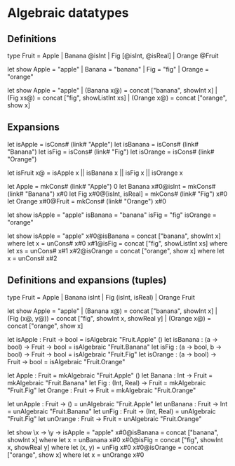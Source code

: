 # Algebraic datatypes

## Definitions

type Fruit
  = Apple
  | Banana @isInt
  | Fig [@isInt, @isReal]
  | Orange @Fruit

let show
  Apple  = "apple"
| Banana = "banana"
| Fig    = "fig"
| Orange = "orange"

let show
  Apple       = "apple"
| (Banana x@) = concat ["banana", showInt x]
| (Fig xs@)   = concat ["fig", showListInt xs]
| (Orange x@) = concat ["orange", show x]

## Expansions

let isApple = isCons# (link# "Apple")
let isBanana = isCons# (link# "Banana")
let isFig = isCons# (link# "Fig")
let isOrange = isCons# (link# "Orange")

let isFruit x@ = isApple x || isBanana x || isFig x || isOrange x

let Apple = mkCons# (link# "Apple") 0
let Banana x#0@isInt = mkCons# (link# "Banana") x#0
let Fig x#0@[isInt, isReal] = mkCons# (link# "Fig") x#0
let Orange x#0@Fruit = mkCons# (link# "Orange") x#0

let show
  isApple  = "apple"
  isBanana = "banana"
  isFig    = "fig"
  isOrange = "orange"

let show
  isApple = "apple"
  x#0@isBanana = concat ["banana", showInt x]
    where let x = unCons# x#0
  x#1@isFig = concat ["fig", showListInt xs]
    where let xs = unCons# x#1
  x#2@isOrange = concat ["orange", show x]
    where let x = unCons# x#2


## Definitions and expansions (tuples)

type Fruit
  = Apple
  | Banana isInt
  | Fig (isInt, isReal)
  | Orange Fruit

let show
  Apple       = "apple"
| (Banana x@) = concat ["banana", showInt x]
| (Fig (x@, y@))   = concat ["fig", showInt x, showReal y]
| (Orange x@) = concat ["orange", show x]

let isApple : Fruit -> bool = isAlgebraic "Fruit.Apple" ()
let isBanana : (a -> bool) -> Fruit -> bool = isAlgebraic "Fruit.Banana"
let isFig : (a -> bool, b -> bool) -> Fruit -> bool = isAlgebraic "Fruit.Fig"
let isOrange : (a -> bool) -> Fruit -> bool = isAlgebraic "Fruit.Orange"

let Apple : Fruit = mkAlgebraic "Fruit.Apple" ()
let Banana : Int -> Fruit = mkAlgebraic "Fruit.Banana"
let Fig : (Int, Real) -> Fruit = mkAlgebraic "Fruit.Fig"
let Orange : Fruit -> Fruit = mkAlgebraic "Fruit.Orange"

let unApple : Fruit -> () = unAlgebraic "Fruit.Apple"
let unBanana : Fruit -> Int = unAlgebraic "Fruit.Banana"
let unFig : Fruit -> (Int, Real) = unAlgebraic "Fruit.Fig"
let unOrange : Fruit -> Fruit = unAlgebraic "Fruit.Orange"

let show
  \x ->
    \y ->
      isApple = "apple"
      x#0@isBanana = concat ["banana", showInt x]
        where
          let x = unBanana x#0
      x#0@isFig = concat ["fig", showInt x, showReal y]
        where
          let (x, y) = unFig x#0
      x#0@isOrange = concat ["orange", show x]
        where
          let x = unOrange x#0
